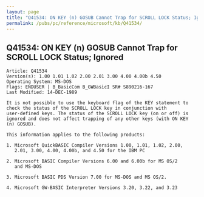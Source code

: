 ```yaml
---
layout: page
title: "Q41534: ON KEY (n) GOSUB Cannot Trap for SCROLL LOCK Status; Ignored"
permalink: /pubs/pc/reference/microsoft/kb/Q41534/
---
```


## Q41534: ON KEY (n) GOSUB Cannot Trap for SCROLL LOCK Status; Ignored

	Article: Q41534
	Version(s): 1.00 1.01 1.02 2.00 2.01 3.00 4.00 4.00b 4.50
	Operating System: MS-DOS
	Flags: ENDUSER | B_BasicCom B_GWBasicI SR# S890216-167
	Last Modified: 14-DEC-1989
	
	It is not possible to use the keyboard flag of the KEY statement to
	check the status of the SCROLL LOCK key in conjunction with
	user-defined keys. The status of the SCROLL LOCK key (on or off) is
	ignored and does not affect trapping of any other keys (with ON KEY
	(n) GOSUB).
	
	This information applies to the following products:
	
	1. Microsoft QuickBASIC Compiler Versions 1.00, 1.01, 1.02, 2.00,
	   2.01, 3.00, 4.00, 4.00b, and 4.50 for the IBM PC
	
	2. Microsoft BASIC Compiler Versions 6.00 and 6.00b for MS OS/2
	   and MS-DOS
	
	3. Microsoft BASIC PDS Version 7.00 for MS-DOS and MS OS/2.
	
	4. Microsoft GW-BASIC Interpreter Versions 3.20, 3.22, and 3.23
